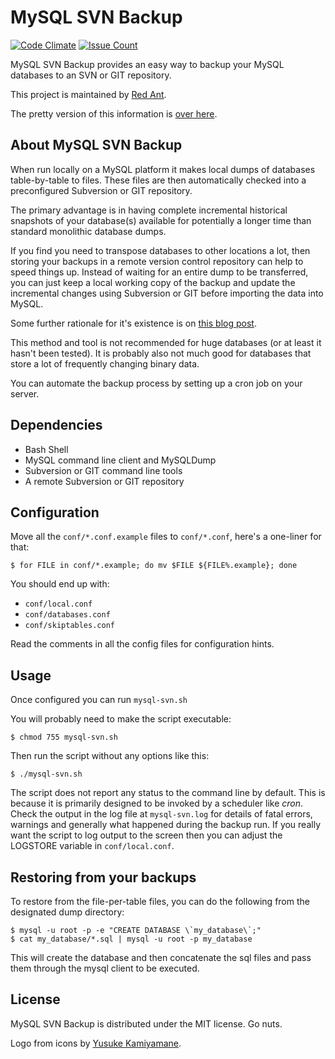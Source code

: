 MySQL SVN Backup
================

[![Code Climate](https://codeclimate.com/repos/56e7c55bde14581088008acc/badges/72cfe8aa39d5567a5069/gpa.svg)](https://codeclimate.com/repos/56e7c55bde14581088008acc/feed) [![Issue Count](https://codeclimate.com/repos/56e7c55bde14581088008acc/badges/72cfe8aa39d5567a5069/issue_count.svg)](https://codeclimate.com/repos/56e7c55bde14581088008acc/feed)

MySQL SVN Backup provides an easy way to backup your MySQL databases to an SVN or GIT repository.

This project is maintained by [Red Ant](http://redant.com.au/ "Visit Red Ant's website").

The pretty version of this information is [over here](http://mysql-svn-backup.redant.com.au/ "MySQL SVN Backup on GitHub Pages").

About MySQL SVN Backup
----------------------

When run locally on a MySQL platform it makes local dumps of databases table-by-table to files. These files are then automatically checked into a preconfigured Subversion or GIT repository.

The primary advantage is in having complete incremental historical snapshots of your database(s) available for potentially a longer time than standard monolithic database dumps.

If you find you need to transpose databases to other locations a lot, then storing your backups in a remote version control repository can help to speed things up. Instead of waiting for an entire dump to be transferred, you can just keep a local working copy of the backup and update the incremental changes using Subversion or GIT before importing the data into MySQL.

Some further rationale for it's existence is on [this blog post](http://redant.com.au/how-we-do/backing-up-mysql-into-subversion-using-mysql-svn-backup/ "Dolphins with lasers like to back up their databases to Subversion, how about you?").

This method and tool is not recommended for huge databases (or at least it hasn't been tested). It is probably also not much good for databases that store a lot of frequently changing binary data.

You can automate the backup process by setting up a cron job on your server.

Dependencies
------------

* Bash Shell
* MySQL command line client and MySQLDump
* Subversion or GIT command line tools
* A remote Subversion or GIT repository

Configuration
-------------

Move all the `conf/*.conf.example` files to `conf/*.conf`, here's a one-liner for that:

	$ for FILE in conf/*.example; do mv $FILE ${FILE%.example}; done

You should end up with:

* `conf/local.conf`
* `conf/databases.conf`
* `conf/skiptables.conf`

Read the comments in all the config files for configuration hints.

Usage
-----

Once configured you can run `mysql-svn.sh`

You will probably need to make the script executable:

	$ chmod 755 mysql-svn.sh

Then run the script without any options like this:

	$ ./mysql-svn.sh

The script does not report any status to the command line by default. This is because it is primarily designed to be invoked by a scheduler like *cron*. Check the output in the log file at `mysql-svn.log` for details of fatal errors, warnings and generally what happened during the backup run. If you really want the script to log output to the screen then you can adjust the LOGSTORE variable in `conf/local.conf`.

Restoring from your backups
---------------------------

To restore from the file-per-table files, you can do the following from the designated dump directory:

	$ mysql -u root -p -e "CREATE DATABASE \`my_database\`;"
	$ cat my_database/*.sql | mysql -u root -p my_database

This will create the database and then concatenate the sql files and pass them through the mysql client to be executed.

License
-------

MySQL SVN Backup is distributed under the MIT license. Go nuts.

Logo from icons by [Yusuke Kamiyamane](http://p.yusukekamiyamane.com/ "Visit Yusuke Kamiyamane's website").
